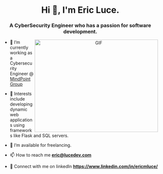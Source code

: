 <h1 align="center">Hi 👋, I'm Eric Luce. </h1>
<h3 align="center">A CyberSecurity Engineer who has a passion for software development.</h3>

<a target="_blank" align="center">
  <img align="right" top="500" height="300" width="400" alt="GIF" src="https://media.giphy.com/media/SWoSkN6DxTszqIKEqv/giphy.gif">
</a>

- 🔭 I’m currently working as a Cybersecurity Engineer @ <a href="https://www.mindpointgroup.com" target="blank">MindPoint Group</a>

- 🌱 Interests include developing dynamic web applications using frameworks like Flask and SQL servers.

- 🤝 I’m available for freelancing.

- 📫 How to reach me **eric@lucedev.com**

- 📄 Connect with me on linkedIn **https://www.linkedin.com/in/ericmluce/**
